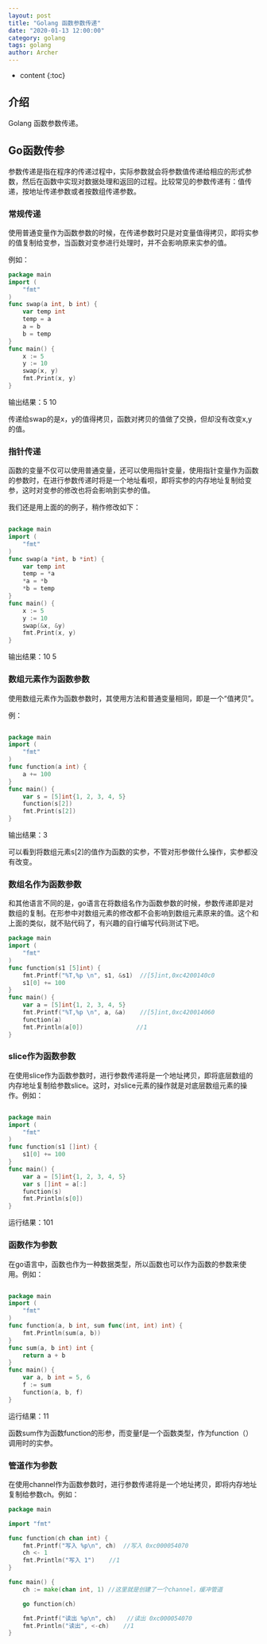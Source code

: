 ```yaml
---
layout: post
title: "Golang 函数参数传递"
date: "2020-01-13 12:00:00"
category: golang
tags: golang
author: Archer
---
```

* content
{:toc}

## 介绍

Golang 函数参数传递。




## Go函数传参

参数传递是指在程序的传递过程中，实际参数就会将参数值传递给相应的形式参数，然后在函数中实现对数据处理和返回的过程。比较常见的参数传递有：值传递，按地址传递参数或者按数组传递参数。

### 常规传递

使用普通变量作为函数参数的时候，在传递参数时只是对变量值得拷贝，即将实参的值复制给变参，当函数对变参进行处理时，并不会影响原来实参的值。

例如：

```go
package main
import (
    "fmt"
)
func swap(a int, b int) {
    var temp int
    temp = a
    a = b
    b = temp
}
func main() {
    x := 5
    y := 10
    swap(x, y)
    fmt.Print(x, y)
}
```

输出结果：5 10

传递给swap的是x，y的值得拷贝，函数对拷贝的值做了交换，但却没有改变x,y的值。

### 指针传递

  函数的变量不仅可以使用普通变量，还可以使用指针变量，使用指针变量作为函数的参数时，在进行参数传递时将是一个地址看呗，即将实参的内存地址复制给变参，这时对变参的修改也将会影响到实参的值。

我们还是用上面的的例子，稍作修改如下：

```go

package main
import (
    "fmt"
)
func swap(a *int, b *int) {
    var temp int
    temp = *a
    *a = *b
    *b = temp
}
func main() {
    x := 5
    y := 10
    swap(&x, &y)
    fmt.Print(x, y)
}
```

输出结果：10 5

### 数组元素作为函数参数

使用数组元素作为函数参数时，其使用方法和普通变量相同，即是一个“值拷贝”。

例：

```go

package main
import (
    "fmt"
)
func function(a int) {
    a += 100
}
func main() {
    var s = [5]int{1, 2, 3, 4, 5}
    function(s[2])
    fmt.Print(s[2])
}
```

输出结果：3

可以看到将数组元素s[2]的值作为函数的实参，不管对形参做什么操作，实参都没有改变。

### 数组名作为函数参数

和其他语言不同的是，go语言在将数组名作为函数参数的时候，参数传递即是对数组的复制。在形参中对数组元素的修改都不会影响到数组元素原来的值。这个和上面的类似，就不贴代码了，有兴趣的自行编写代码测试下吧。

```go
package main
import (
    "fmt"
)
func function(s1 [5]int) {
    fmt.Printf("%T,%p \n", s1, &s1)  //[5]int,0xc4200140c0
    s1[0] += 100
}
func main() {
    var a = [5]int{1, 2, 3, 4, 5}
    fmt.Printf("%T,%p \n", a, &a)    //[5]int,0xc420014060
    function(a)
    fmt.Println(a[0])               //1
}
```

### slice作为函数参数

在使用slice作为函数参数时，进行参数传递将是一个地址拷贝，即将底层数组的内存地址复制给参数slice。这时，对slice元素的操作就是对底层数组元素的操作。例如：

```go

package main
import (
    "fmt"
)
func function(s1 []int) {
    s1[0] += 100
}
func main() {
    var a = [5]int{1, 2, 3, 4, 5}
    var s []int = a[:]
    function(s)
    fmt.Println(s[0])
}
```

运行结果：101

### 函数作为参数

在go语言中，函数也作为一种数据类型，所以函数也可以作为函数的参数来使用。例如：

```go

package main
import (
    "fmt"
)
func function(a, b int, sum func(int, int) int) {
    fmt.Println(sum(a, b))
}
func sum(a, b int) int {
    return a + b
}
func main() {
    var a, b int = 5, 6
    f := sum
    function(a, b, f)
}
```

运行结果：11

函数sum作为函数function的形参，而变量f是一个函数类型，作为function（）调用时的实参。

### 管道作为参数

在使用channel作为函数参数时，进行参数传递将是一个地址拷贝，即将内存地址复制给参数ch。例如：

```go
package main

import "fmt"

func function(ch chan int) {
    fmt.Printf("写入 %p\n", ch)  //写入 0xc000054070
    ch <- 1
    fmt.Println("写入 1")    //1
}

func main() {
    ch := make(chan int, 1) //这里就是创建了一个channel，缓冲管道

    go function(ch)

    fmt.Printf("读出 %p\n", ch)   //读出 0xc000054070
    fmt.Println("读出", <-ch)    //1
}

```
